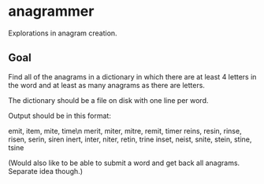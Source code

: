 # anagrammer
Explorations in anagram creation.

Goal
----
Find all of the anagrams in a dictionary in which there are at least 4 letters in the word and at least as many anagrams as there are letters.

The dictionary should be a file on disk with one line per word. 

Output should be in this format:

emit, item, mite, time\n
merit, miter, mitre, remit, timer
reins, resin, rinse, risen, serin, siren
inert, inter, niter, retin, trine
inset, neist, snite, stein, stine, tsine

(Would also like to be able to submit a word and get back all anagrams.  Separate idea though.)
